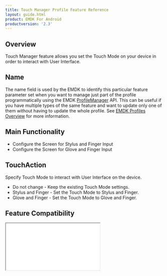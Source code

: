 ```yaml
---
title: Touch Manager Profile Feature Reference
layout: guide.html
product: EMDK For Android
productversion: '2.3'
---
```



## Overview

Touch Manager feature allows you set the Touch Mode on your device in order to interact with User Interface.

## Name
The name field is used by the EMDK to identify this particular feature parameter set when you want to manage just part of the profile programmatically using the EMDK [ProfileManager](../../../api/core/ProfileManager) API. This can be useful if you have multiple types of the same feature and want to update only one of them without having to update the whole profile. See [EMDK Profiles Overview](../usingwizard) for more information.

## Main Functionality

* Configure the Screen for Stylus and Finger Input
* Configure the Screen for Glove and Finger Input

## TouchAction
Specify Touch Mode to interact with User Interface on the device.

* Do not change - Keep the existing Touch Mode settings.
* Stylus and Finger - Set the Touch Mode to Stylus and Finger.
* Glove and Finger - Set the Touch Mode to Glove and Finger.

## Feature Compatibility
<iframe src="compare.html#mx=4.3&csp=TouchMgr&os=All&embed=true"></iframe> 











